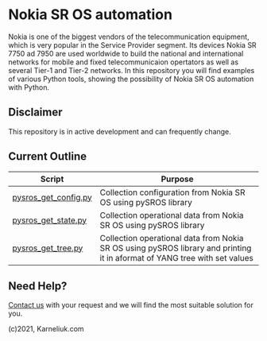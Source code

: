 # Nokia SR OS automation
Nokia is one of the biggest vendors of the telecommunication equipment, which is very popular in the Service Provider segment. Its devices Nokia SR 7750 ad 7950 are used worldwide to build the national and international networks for mobile and fixed telecommunicaion opertators as well as several Tier-1 and Tier-2 networks. In this repository you will find examples of various Python tools, showing the possibility of Nokia SR OS automation with Python.

## Disclaimer
This repository is in active development and can frequently change. 

## Current Outline
| Script | Purpose |
| ------ | ------- |
| [pysros_get_config.py](https://github.com/karneliuk-com/nokia-sros-automation/blob/main/pysros_get_config.py) | Collection configuration from Nokia SR OS using pySROS library |
| [pysros_get_state.py](https://github.com/karneliuk-com/nokia-sros-automation/blob/main/pysros_get_state.py) | Collection operational data from Nokia SR OS using pySROS library |
| [pysros_get_tree.py](https://github.com/karneliuk-com/nokia-sros-automation/blob/main/pysros_get_tree.py) | Collection operational data from Nokia SR OS using pySROS library and printing it in aformat of YANG tree with set values |

## Need Help?
[Contact us](https://karneliuk.com/contact/) with your request and we will find the most suitable solution for you.

(c)2021, Karneliuk.com